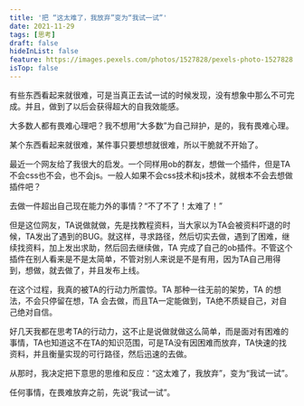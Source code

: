 ```yaml
---
title: '把 “这太难了，我放弃”变为“我试一试”'
date: 2021-11-29
tags: [思考]
draft: false
hideInList: false
feature: https://images.pexels.com/photos/1527828/pexels-photo-1527828.jpeg
isTop: false
---
```

有些东西看起来就很难，可是当真正去试一试的时候发现，没有想象中那么不可完成。并且，做到了以后会获得超大的自我效能感。

<!--more-->


大多数人都有畏难心理吧？我不想用“大多数”为自己辩护，是的，我有畏难心理。

某个东西看起来就很难，某件事只要想想就很难，所以干脆就不开始了。

最近一个网友给了我很大的启发。一个同样用ob的群友，想做一个插件，但是TA 不会css也不会，也不会js。一般人如果不会css技术和js技术，就根本不会去想做插件吧？

去做一件超出自己现在能力外的事情？“不了不了！太难了！”

但是这位网友，TA说做就做，先是找教程资料，当大家以为TA会被资料吓退的时候，TA发出了遇到的BUG。就这样，寻求路径，然后切实去做，遇到了困难，继续找资料，加上发出求助，然后回去继续做，TA 完成了自己的ob插件。不管这个插件在别人看来是不是太简单，不管对别人来说是不是有用，因为TA自己用得到，想做，就去做了，并且发布上线。

在这个过程，我真的被TA的行动力所震惊。TA 那种一往无前的架势，TA 的想法，不会只停留在想，TA 会去做，而且TA一定能做到，TA绝不质疑自己，对自己绝对自信。

好几天我都在思考TA的行动力，这不止是说做就做这么简单，而是面对有困难的事情，TA也知道这不在TA的知识范围，可是TA没有因困难而放弃，TA快速的找资料，并且衡量实现的可行路径，然后迅速的去做。

从那时，我决定把下意思的思维和反应：“这太难了，我放弃”，变为“我试一试”。

任何事情，在畏难放弃之前，先说“我试一试”。